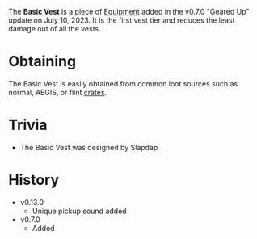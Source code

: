 The **Basic Vest** is a piece of [Equipment](/equipment) added in the v0.7.0 "Geared Up" update on July 10, 2023. It is the first vest tier and reduces the least damage out of all the vests.

# Obtaining

The Basic Vest is easily obtained from common loot sources such as normal, AEGIS, or flint [crates](/obstacles/crates). 

# Trivia

- The Basic Vest was designed by Slapdap

# History

 - v0.13.0
   - Unique pickup sound added 
 - v0.7.0
   - Added 

